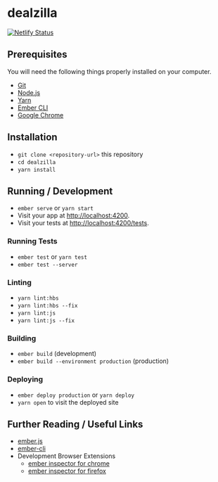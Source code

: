 # dealzilla

[![Netlify Status](https://api.netlify.com/api/v1/badges/f14acceb-c3d5-4926-a234-c71d57146912/deploy-status)](https://app.netlify.com/sites/dealzilla/deploys)

## Prerequisites

You will need the following things properly installed on your computer.

* [Git](https://git-scm.com/)
* [Node.js](https://nodejs.org/)
* [Yarn](https://yarnpkg.com/)
* [Ember CLI](https://ember-cli.com/)
* [Google Chrome](https://google.com/chrome/)

## Installation

* `git clone <repository-url>` this repository
* `cd dealzilla`
* `yarn install`

## Running / Development

* `ember serve` or `yarn start`
* Visit your app at [http://localhost:4200](http://localhost:4200).
* Visit your tests at [http://localhost:4200/tests](http://localhost:4200/tests).

### Running Tests

* `ember test` or `yarn test`
* `ember test --server`

### Linting

* `yarn lint:hbs`
* `yarn lint:hbs --fix`
* `yarn lint:js`
* `yarn lint:js --fix`

### Building

* `ember build` (development)
* `ember build --environment production` (production)

### Deploying

* `ember deploy production` or `yarn deploy`
* `yarn open` to visit the deployed site

## Further Reading / Useful Links

* [ember.js](https://emberjs.com/)
* [ember-cli](https://ember-cli.com/)
* Development Browser Extensions
  * [ember inspector for chrome](https://chrome.google.com/webstore/detail/ember-inspector/bmdblncegkenkacieihfhpjfppoconhi)
  * [ember inspector for firefox](https://addons.mozilla.org/en-US/firefox/addon/ember-inspector/)
